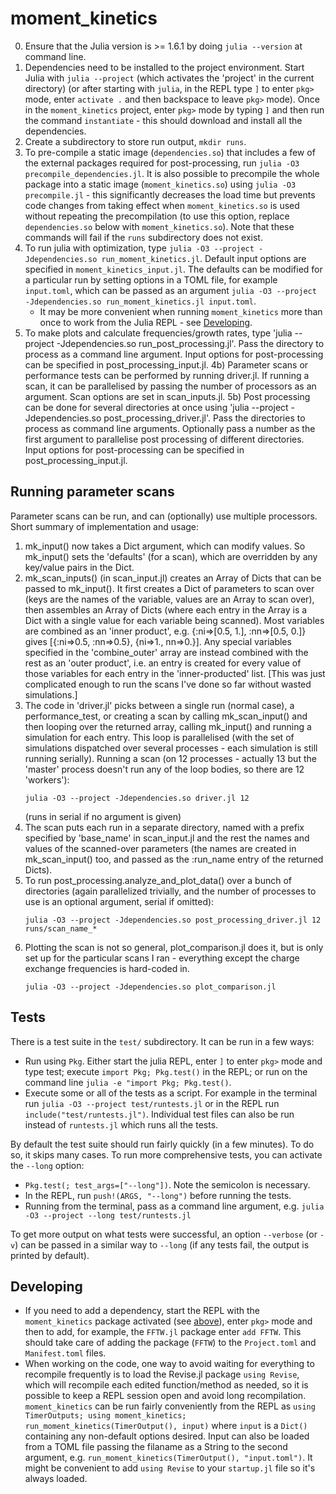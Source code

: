 # moment_kinetics
0) Ensure that the Julia version is >= 1.6.1 by doing `julia --version` at command line. 
1) Dependencies need to be installed to the project environment. Start Julia with `julia --project` (which activates the 'project' in the current directory) (or after starting with `julia`, in the REPL type `]` to enter `pkg>` mode, enter `activate .` and then backspace to leave `pkg>` mode). Once in the `moment_kinetics` project, enter `pkg>` mode by typing `]` and then run the command `instantiate` - this should download and install all the dependencies.
2) Create a subdirectory to store run output, `mkdir runs`.
3) To pre-compile a static image (`dependencies.so`) that includes a few of the external packages required for post-processing, run `julia -O3 precompile_dependencies.jl`. It is also possible to precompile the whole package into a static image (`moment_kinetics.so`) using `julia -O3 precompile.jl` - this significantly decreases the load time but prevents code changes from taking effect when `moment_kinetics.so` is used without repeating the precompilation (to use this option, replace `dependencies.so` below with `moment_kinetics.so`). Note that these commands will fail if the `runs` subdirectory does not exist.
4) To run julia with optimization, type `julia -O3 --project -Jdependencies.so run_moment_kinetics.jl`. Default input options are specified in `moment_kinetics_input.jl`. The defaults can be modified for a particular run by setting options in a TOML file, for example `input.toml`, which can be passed as an argument `julia -O3 --project -Jdependencies.so run_moment_kinetics.jl input.toml`.
    * It may be more convenient when running `moment_kinetics` more than once to work from the Julia REPL - see [Developing](#developing).
5) To make plots and calculate frequencies/growth rates, type 'julia --project -Jdependencies.so run_post_processing.jl'. Pass the directory to process as a command line argument. Input options for post-processing can be specified in post_processing_input.jl.
4b) Parameter scans or performance tests can be performed by running driver.jl. If running a scan, it can be parallelised by passing the number of processors as an argument. Scan options are set in scan_inputs.jl.
5b) Post processing can be done for several directories at once using 'julia --project -Jdependencies.so post_processing_driver.jl'. Pass the directories to process as command line arguments. Optionally pass a number as the first argument to parallelise post processing of different directories. Input options for post-processing can be specified in post_processing_input.jl.

## Running parameter scans
Parameter scans can be run, and can (optionally) use multiple processors. Short summary of implementation and usage:
1) mk_input() now takes a Dict argument, which can modify values. So mk_input() sets the 'defaults' (for a scan), which are overridden by any key/value pairs in the Dict.
2) mk_scan_inputs() (in scan_input.jl) creates an Array of Dicts that can be passed to mk_input(). It first creates a Dict of parameters to scan over (keys are the names of the variable, values are an Array to scan over), then assembles an Array of Dicts (where each entry in the Array is a Dict with a single value for each variable being scanned). Most variables are combined as an 'inner product', e.g. {:ni=>[0.5, 1.], :nn=>[0.5, 0.]} gives [{:ni=>0.5, :nn=>0.5}, {ni=>1., nn=>0.}]. Any special variables specified in the 'combine_outer' array are instead combined with the rest as an 'outer product', i.e. an entry is created for every value of those variables for each entry in the 'inner-producted' list. [This was just complicated enough to run the scans I've done so far without wasted simulations.]
3) The code in 'driver.jl' picks between a single run (normal case), a performance_test, or creating a scan by calling mk_scan_input() and then looping over the returned array, calling mk_input() and running a simulation for each entry. This loop is parallelised (with the set of simulations dispatched over several processes - each simulation is still running serially). Running a scan (on 12 processes - actually 13 but the 'master' process doesn't run any of the loop bodies, so there are 12 'workers'):
    ```
    julia -O3 --project -Jdependencies.so driver.jl 12
    ```
    (runs in serial if no argument is given)
4) The scan puts each run in a separate directory, named with a prefix specified by 'base_name' in scan_input.jl and the rest the names and values of the scanned-over parameters (the names are created in mk_scan_input() too, and passed as the :run_name entry of the returned Dicts).
5) To run post_processing.analyze_and_plot_data() over a bunch of directories (again parallelized trivially, and the number of processes to use is an optional argument, serial if omitted):
    ```
    julia -O3 --project -Jdependencies.so post_processing_driver.jl 12 runs/scan_name_*
    ```
6) Plotting the scan is not so general, plot_comparison.jl does it, but is only set up for the particular scans I ran - everything except the charge exchange frequencies is hard-coded in.
    ```
    julia -O3 --project -Jdependencies.so plot_comparison.jl
    ```

## Tests
There is a test suite in the `test/` subdirectory. It can be run in a few ways:
* Run using `Pkg`. Either start the julia REPL, enter `]` to enter `pkg>` mode and type test; execute `import Pkg; Pkg.test()` in the REPL; or run on the command line `julia -e "import Pkg; Pkg.test()`.
* Execute some or all of the tests as a script. For example in the terminal run `julia -O3 --project test/runtests.jl` or in the REPL run `include("test/runtests.jl")`. Individual test files can also be run instead of `runtests.jl` which runs all the tests.

By default the test suite should run fairly quickly (in a few minutes). To do so, it skips many cases. To run more comprehensive tests, you can activate the `--long` option:
* `Pkg.test(; test_args=["--long"])`. Note the semicolon is necessary.
* In the REPL, run `push!(ARGS, "--long")` before running the tests.
* Running from the terminal, pass as a command line argument, e.g. `julia -O3 --project --long test/runtests.jl`

To get more output on what tests were successful, an option `--verbose` (or `-v`) can be passed in a similar way to `--long` (if any tests fail, the output is printed by default).

## Developing
* If you need to add a dependency, start the REPL with the `moment_kinetics` package activated (see [above](#moment_kinetics)), enter `pkg>` mode  and then to add, for example, the `FFTW.jl` package enter `add FFTW`. This should take care of adding the package (`FFTW`) to the `Project.toml` and `Manifest.toml` files.
* When working on the code, one way to avoid waiting for everything to recompile frequently is to load the Revise.jl package `using Revise`, which will recompile each edited function/method as needed, so it is possible to keep a REPL session open and avoid long recompilation. `moment_kinetics` can be run fairly conveniently from the REPL as `using TimerOutputs; using moment_kinetics; run_moment_kinetics(TimerOutput(), input)` where `input` is a `Dict()` containing any non-default options desired. Input can also be loaded from a TOML file passing the filaname as a String to the second argument, e.g. `run_moment_kinetics(TimerOutput(), "input.toml")`. It might be convenient to add `using Revise` to your `startup.jl` file so it's always loaded.
